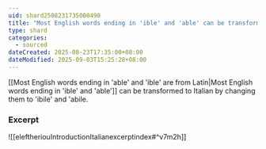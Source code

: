 ```yaml
---
uid: shard2508231735000490
title: "Most English words ending in 'ible' and 'able' can be transformed to Italian by changing them to 'ibile' and 'abile"
type: shard
categories:
  - sourced
dateCreated: 2025-08-23T17:35:00+08:00
dateModified: 2025-09-03T15:25:28+08:00
---
```

[[Most English words ending in 'able' and 'ible' are from Latin|Most English words ending in 'ible' and 'able']] can be transformed to Italian by changing them to 'ibile' and 'abile. 

### Excerpt
![[eleftheriouIntroductionItalianexcerptindex#^v7m2h]] 